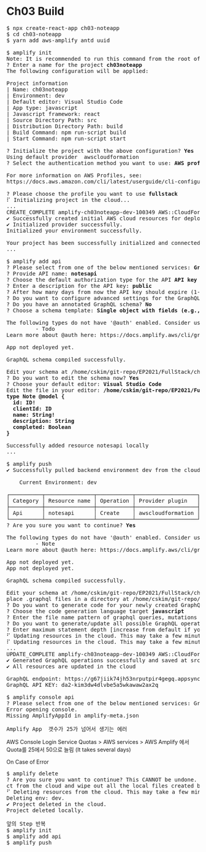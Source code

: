 # Ch03 Build

<pre>
$ npx create-react-app ch03-noteapp
$ cd ch03-noteapp
$ yarn add aws-amplify antd uuid

$ amplify init
Note: It is recommended to run this command from the root of your app directory
? Enter a name for the project <b>ch03noteapp</b>
The following configuration will be applied:

Project information
| Name: ch03noteapp
| Environment: dev
| Default editor: Visual Studio Code
| App type: javascript
| Javascript framework: react
| Source Directory Path: src
| Distribution Directory Path: build
| Build Command: npm run-script build
| Start Command: npm run-script start

? Initialize the project with the above configuration? <b>Yes</b>
Using default provider  awscloudformation
? Select the authentication method you want to use: <b>AWS profile</b>

For more information on AWS Profiles, see:
https://docs.aws.amazon.com/cli/latest/userguide/cli-configure-profiles.html

? Please choose the profile you want to use <b>fullstack</b>
⠏ Initializing project in the cloud...
...
CREATE_COMPLETE amplify-ch03noteapp-dev-100349 AWS::CloudFormation::Stack Mon Nov 01 2021 10:04:23 GMT+0900 (Korean Standard Time) 
✔ Successfully created initial AWS cloud resources for deployments.
✔ Initialized provider successfully.
Initialized your environment successfully.

Your project has been successfully initialized and connected to the cloud!
...

$ amplify add api
? Please select from one of the below mentioned services: <b>GraphQL</b>
? Provide API name: <b>notesapi</b>
? Choose the default authorization type for the API <b>API key</b>
? Enter a description for the API key: <b>public</b>
? After how many days from now the API key should expire (1-365): <b>365</b>
? Do you want to configure advanced settings for the GraphQL API <b>No, I am done.</b>
? Do you have an annotated GraphQL schema? <b>No</b>
? Choose a schema template: <b>Single object with fields (e.g., “Todo” with ID, name, description)</b>

The following types do not have '@auth' enabled. Consider using @auth with @model
         - Todo
Learn more about @auth here: https://docs.amplify.aws/cli/graphql-transformer/auth

App not deployed yet.

GraphQL schema compiled successfully.

Edit your schema at /home/cskim/git-repo/EP2021/FullStack/ch03-noteapp/amplify/backend/api/notesapi/schema.graphql or place .graphql files in a directory at /home/cskim/git-repo/EP2021/FullStack/ch03-noteapp/amplify/backend/api/notesapi/schema
? Do you want to edit the schema now? <b>Yes</b>
? Choose your default editor: <b>Visual Studio Code</b>
Edit the file in your editor: <b>/home/cskim/git-repo/EP2021/FullStack/ch03-noteapp/amplify/backend/api/notesapi/schema.graphql
type Note @model {
  id: ID!
  clientId: ID
  name: String!
  description: String
  completed: Boolean
}
</b>
Successfully added resource notesapi locally
...

$ amplify push
✔ Successfully pulled backend environment dev from the cloud.

    Current Environment: dev
    
┌──────────┬───────────────┬───────────┬───────────────────┐
│ Category │ Resource name │ Operation │ Provider plugin   │
├──────────┼───────────────┼───────────┼───────────────────┤
│ Api      │ notesapi      │ Create    │ awscloudformation │
└──────────┴───────────────┴───────────┴───────────────────┘
? Are you sure you want to continue? <b>Yes</b>

The following types do not have '@auth' enabled. Consider using @auth with @model
         - Note
Learn more about @auth here: https://docs.amplify.aws/cli/graphql-transformer/auth

App not deployed yet.
App not deployed yet.

GraphQL schema compiled successfully.

Edit your schema at /home/cskim/git-repo/EP2021/FullStack/ch03-noteapp/amplify/backend/api/notesapi/schema.graphql or 
place .graphql files in a directory at /home/cskim/git-repo/EP2021/FullStack/ch03-noteapp/amplify/backend/api/notesapi/schema
? Do you want to generate code for your newly created GraphQL API <b>Yes</b>
? Choose the code generation language target <b>javascript</b>
? Enter the file name pattern of graphql queries, mutations and subscriptions <b>src/graphql/**/*.js</b>
? Do you want to generate/update all possible GraphQL operations - queries, mutations and subscriptions <b>Yes</b>
? Enter maximum statement depth [increase from default if your schema is deeply nested] <b>2</b>
⠋ Updating resources in the cloud. This may take a few minutes...App not deployed yet.
⠏ Updating resources in the cloud. This may take a few minutes...
...
UPDATE_COMPLETE amplify-ch03noteapp-dev-100349 AWS::CloudFormation::Stack Mon Nov 01 2021 10:16:04 GMT+0900 (Korean Standard Time) 
✔ Generated GraphQL operations successfully and saved at src/graphql
✔ All resources are updated in the cloud

GraphQL endpoint: https://g67jiik74jh53nrputpir4gegq.appsync-api.ap-northeast-2.amazonaws.com/graphql
GraphQL API KEY: da2-kim3dw4dlvbe5a5wkawaw2ax2q

$ amplify console api
? Please select from one of the below mentioned services: GraphQL
Error opening console.
Missing AmplifyAppId in amplify-meta.json

Amplify App  갯수가 25가 넘어서 생기는 에러
</pre>

AWS Console Login
Service Quotas > AWS services > AWS Amplify
에서 Quota를 25에서 50으로 늘림 (It takes several days)

On Case of Error
<pre>
$ amplify delete
? Are you sure you want to continue? This CANNOT be undone. (This will delete all the environments of the proje
ct from the cloud and wipe out all the local files created by Amplify CLI) Yes
⠋ Deleting resources from the cloud. This may take a few minutes...
Deleting env: dev.
✔ Project deleted in the cloud.
Project deleted locally.

앞의 Step 반복
$ amplify init
$ amplify add api
$ amplify push
</pre>
